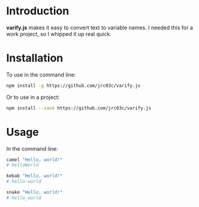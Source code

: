 # Introduction

**varify.js** makes it easy to convert text to variable names. I needed this for a work project, so I whipped it up real quick.

# Installation

To use in the command line:

```bash
npm install -g https://github.com/jrc03c/varify.js
```

Or to use in a project:

```bash
npm install --save https://github.com/jrc03c/varify.js
```

# Usage

In the command line:

```bash
camel "Hello, world!"
# helloWorld

kebab "Hello, world!"
# hello-world

snake "Hello, world!"
# hello_world
```
